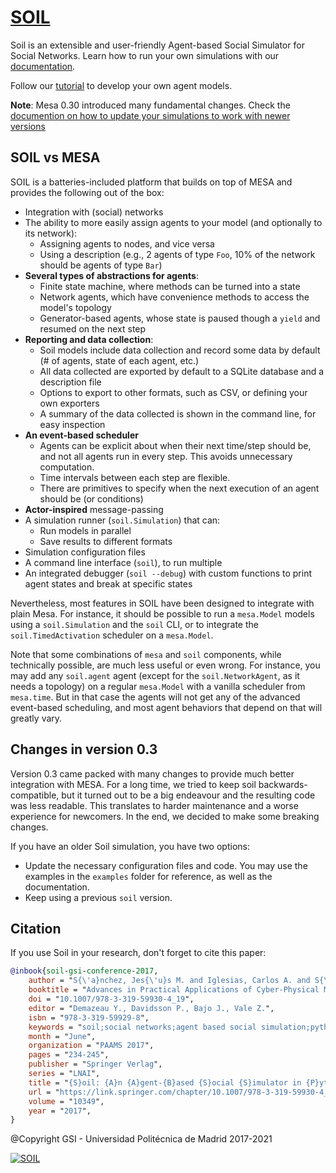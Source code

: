 # [SOIL](https://github.com/gsi-upm/soil)

Soil is an extensible and user-friendly Agent-based Social Simulator for Social Networks.
Learn how to run your own simulations with our [documentation](http://soilsim.readthedocs.io).

Follow our [tutorial](examples/tutorial/soil_tutorial.ipynb) to develop your own agent models.

**Note**: Mesa 0.30 introduced many fundamental changes. Check the [documention on how to update your simulations to work with newer versions](docs/migration_0.30.rst)

## SOIL vs MESA

SOIL is a batteries-included platform that builds on top of MESA and provides the following out of the box:

* Integration with (social) networks
* The ability to more easily assign agents to your model (and optionally to its network):
  * Assigning agents to nodes, and vice versa
  * Using a description (e.g., 2 agents of type `Foo`, 10% of the network should be agents of type `Bar`)
* **Several types of abstractions for agents**:
  * Finite state machine, where methods can be turned into a state
  * Network agents, which have convenience methods to access the model's topology
  * Generator-based agents, whose state is paused though a `yield` and resumed on the next step
* **Reporting and data collection**:
  * Soil models include data collection and record some data by default (# of agents, state of each agent, etc.)
  * All data collected are exported by default to a SQLite database and a description file
  * Options to export to other formats, such as CSV, or defining your own exporters
  * A summary of the data collected is shown in the command line, for easy inspection
* **An event-based scheduler**
  * Agents can be explicit about when their next time/step should be, and not all agents run in every step. This avoids unnecessary computation.
  * Time intervals between each step are flexible.
  * There are primitives to specify when the next execution of an agent should be (or conditions)
* **Actor-inspired** message-passing
* A simulation runner (`soil.Simulation`) that can:
  * Run models in parallel
  * Save results to different formats
* Simulation configuration files 
* A command line interface (`soil`), to run multiple
* An integrated debugger (`soil --debug`) with custom functions to print agent states and break at specific states

Nevertheless, most features in SOIL have been designed to integrate with plain Mesa.
For instance, it should be possible to run a `mesa.Model` models using a `soil.Simulation` and the `soil` CLI, or to integrate the `soil.TimedActivation` scheduler on a `mesa.Model`.

Note that some combinations of `mesa` and `soil` components, while technically possible, are much less useful or even wrong.
For instance, you may add any `soil.agent` agent (except for the `soil.NetworkAgent`, as it needs a topology) on a regular `mesa.Model` with a vanilla scheduler from `mesa.time`.
But in that case the agents will not get any of the advanced event-based scheduling, and most agent behaviors that depend on that will greatly vary. 


## Changes in version 0.3

Version 0.3 came packed with many changes to provide much better integration with MESA.
For a long time, we tried to keep soil backwards-compatible, but it turned out to be a big endeavour and the resulting code was less readable.
This translates to harder maintenance and a worse experience for newcomers. 
In the end, we decided to make some breaking changes.

If you have an older Soil simulation, you have two options:

* Update the necessary configuration files and code. You may use the examples in the `examples` folder for reference, as well as the documentation.
* Keep using a previous `soil` version.



## Citation 


If you use Soil in your research, don't forget to cite this paper:

```bibtex
@inbook{soil-gsi-conference-2017,
    author = "S{\'a}nchez, Jes{\'u}s M. and Iglesias, Carlos A. and S{\'a}nchez-Rada, J. Fernando",
    booktitle = "Advances in Practical Applications of Cyber-Physical Multi-Agent Systems: The PAAMS Collection",
    doi = "10.1007/978-3-319-59930-4_19",
    editor = "Demazeau Y., Davidsson P., Bajo J., Vale Z.",
    isbn = "978-3-319-59929-8",
    keywords = "soil;social networks;agent based social simulation;python",
    month = "June",
    organization = "PAAMS 2017",
    pages = "234-245",
    publisher = "Springer Verlag",
    series = "LNAI",
    title = "{S}oil: {A}n {A}gent-{B}ased {S}ocial {S}imulator in {P}ython for {M}odelling and {S}imulation of {S}ocial {N}etworks",
    url = "https://link.springer.com/chapter/10.1007/978-3-319-59930-4_19",
    volume = "10349",
    year = "2017",
}

```

@Copyright GSI - Universidad Politécnica de Madrid 2017-2021

[![SOIL](logo_gsi.png)](https://www.gsi.upm.es)
